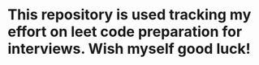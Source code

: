 # This repository is used tracking my effort on leet code preparation for interviews. Wish myself good luck!